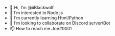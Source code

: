 - 👋 Hi, I’m @iiBlackwolf
- 👀 I’m interested in Node.js
- 🌱 I’m currently learning Html/Python
- 💞️ I’m looking to collaborate on Discord server/Bot
- 📫 How to reach me ᒍoe#0001

<!---
iiBlackwolf/iiBlackwolf is a ✨ special ✨ repository because its `README.md` (this file) appears on your GitHub profile.
You can click the Preview link to take a look at your changes.
--->
